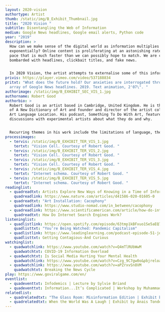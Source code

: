 ```yaml
---
layout: 2020-vision
authortype: Artist
thumb: /static/img/B_Exhibit_Thumbnail.jpg
title: "2020 Vision "
subtitle: Disentangling the Web of Information
medium: Google News headlines, Google email alerts, Python code
year: "2019"
description: >
  How can we make sense of the digital world as information multiplies
  exponentially? Online content is proliferating at an astonishing rate, at a
  pace that is much faster than we can possibly hope to match. We are constantly
  bombarded with headlines, clickbait titles, and fake news. 


  In 2020 Vision, the artist attempts to externalise some of this information using animations of various headlines, which reflect back a sense of anxiety as we are bombarded with questions, some trivial and some vitally important. These animations grow on the screen like a virus in a Petri dish before gradually receding again. 
privis: https://player.vimeo.com/video/537188834
pritxt: "What does the future hold? Our anxieties are interrogated through an
  array of Google News headlines. 2019. Text animation, 2'07\". "
authorimage: /static/img/B_EXHIBIT_SEC_VIS_1.jpg
authorname: Robert Good
authorbio: >
  Robert Good is an artist based in Cambridge, United Kingdom. He is the editor
  of A New Dictionary of Art and founder and director of the artist collective
  Art Language Location. His podcast, Something To Do With Art, features
  discussions with experimental artists about what they do and why.


  Recurring themes in his work include the limitations of language, the problems of knowledge, and the transition from analogue to digital. He has an ongoing interest in the astronomical sublime. His previous works include 3000 definitions of “Art” for A New Dictionary of Art and 13,000 news headlines for BREAKING. Future projects include Dr Good Investigates... What Is Reality? at Science Gallery Rotterdam in November 2020, and Bookworks at UWE, Bristol in 2021.
processimages:
  - tervis: /static/img/B_EXHIBIT_TER_VIS_1.jpg
    tertxt: "Vision Cell. Courtesy of Robert Good. "
  - tervis: /static/img/B_EXHIBIT_TER_VIS_2.jpg
    tertxt: "Vision Cell. Courtesy of Robert Good. "
  - tervis: /static/img/B_EXHIBIT_TER_VIS_3.jpg
    tertxt: "Vision Cell. Courtesy of Robert Good. "
  - tervis: /static/img/B_EXHIBIT_TER_VIS_4.jpg
    tertxt: "Internet schema. Courtesy of Robert Good. "
  - tervis: /static/img/B_EXHIBIT_TER_VIS_5.jpg
    tertxt: "Internet schema. Courtesy of Robert Good. "
readinglist:
  - quadreadtxt: Artists Explore New Ways of Knowing in a Time of Information Overload
    quadreadlink: https://www.nature.com/articles/d41586-020-01605-0
  - quadreadtxt: "Art Installation: Cacophony"
    quadreadlink: https://www.studio-nomad.com/in_between/cacophony
  - quadreadlink: https://www.scientificamerican.com/article/how-do-internet-search-en/
    quadreadtxt: How Do Internet Search Engines Work?
listeninglist:
  - quadlistlink: https://open.spotify.com/episode/63tmp1kBFxuo1Se5aEQ7hn
    quadlisttxt: "You’re Being Watched: Pandemic Capitalism"
  - quadlistlink: https://www.leadinglearning.com/podcast-episode-51-jonah-berger/
    quadlisttxt: Getting Contagious-And Curious
watchinglist:
  - quadwatchlink: https://www.youtube.com/watch?v=Q4mTlRUbWwM
    quadwatchtxt: COVID-19 Information Overload
  - quadwatchtxt: Is Social Media Hurting Your Mental Health
    quadwatchlink: https://www.youtube.com/watch?v=Czg_9C7gw0o&pbjreload=101
  - quadwatchlink: https://www.youtube.com/watch?v=aPZrxvSn8VM
    quadwatchtxt: Breaking the News Cycle
play: https://www.goviralgame.com/en/
eventlist:
  - quadeventtxt: Infodemics | Lecture by Sylvie Briand
  - quadeventtxt: Information...It’s Complicated | Workshop by Muhammad Radwan
relatedlist:
  - quadrelatedtxt: "The Glass Room: Misinformation Edition | Exhibit by Tactical Tech "
  - quadrelatedtxt: When the World Was A Laugh | Exhibit by Anais Tondeur
---
```

